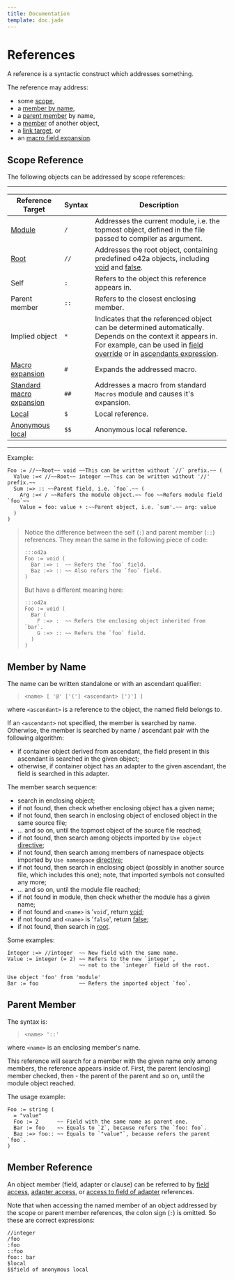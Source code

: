 ```yaml
---
title: Documentation
template: doc.jade
---
```


References
==========
<!--
Copyright (C) 2010-2013 Ruslan Lopatin.
Permission is granted to copy, distribute and/or modify this document
under the terms of the GNU Free Documentation License, Version 1.3
or any later version published by the Free Software Foundation;
with no Invariant Sections, no Front-Cover Texts, and no Back-Cover Texts.
A copy of the license is included in the section entitled "GNU
Free Documentation License".
-->

A reference is a syntactic construct which addresses something.

The reference may address:

* some [scope](#scope_reference),
* a [member by name](#member_by_name),
* a [parent member](#parent_member) by name,
* a [member](#member_reference) of another object,
* a [link target](../core/links.html#link_dereferencing), or
* an [macro field expansion](../core/macros.html#macro_field_expansion).


Scope Reference
---------------

The following objects can be addressed by scope references:

---------------------

| Reference Target             | Syntax | Description
|------------------------------|--------|-------------
| [Module][]                   | `/`    | Addresses the current module, i.e. the topmost object, defined in the file passed to compiler as argument.
| [Root][]                     | `//`   | Addresses the root object, containing predefined o42a objects, including [void][] and [false][].
| Self                         | `:`    | Refers to the object this reference appears in.
| Parent member                | `::`   | Refers to the closest enclosing member.
| Implied object               | `*`    | Indicates that the referenced object can be determined automatically. Depends on the context it appears in. For example, can be used in [field override][] or in [ascendants expression][].
| [Macro expansion][]          | `#`    | Expands the addressed macro.
| [Standard macro expansion][] | `##`   | Addresses a macro from standard `Macros` module and causes it's expansion.
| [Local][]                    | `$`    | Local reference.
| [Anonymous local][]          | `$$`   | Anonymous local reference.

[Module]:                   ../core/index.html#module
[Root]:                     ../core/index.html#root
[void]:                     ../core/index.html#void
[false]:                    ../core/index.html#false
[field override]:           ../objects/propagation.html#implied_scope_usage
[ascendants expression]:    ../objects/samples.html#implied_scope_usage
[Macro expansion]:          ../core/macros.html#macro_expansion
[Standard macro expansion]: ../core/macros.html#standard_macro_expansion
[Local]:                    ../sentences/locals.html#accessing_locals
[Anonymous local]:          ../sentences/locals.html#anonymous_local

---------------------

Example:
```o42a
Foo := //~~Root~~ void ~~This can be written without `//` prefix.~~ (
  Value :=< //~~Root~~ integer ~~This can be written without '//' prefix.~~
  Sum :=> :: ~~Parent field, i.e. `foo`.~~ (
    Arg :=< / ~~Refers the module object.~~ foo ~~Refers module field `foo`~~
    Value = foo: value + :~~Parent object, i.e. `sum'.~~ arg: value
  )
)
```

> Notice the difference between the self (`:`) and parent member (`::`)
> references. They mean the same in the following piece of code:
>
>     :::o42a
>     Foo := void (
>       Bar :=> :  ~~ Refers the `foo` field.
>       Baz :=> :: ~~ Also refers the `foo` field.
>     )
>
> But have a different meaning here:
>
>     :::o42a
>     Foo := void (
>       Bar (
>         F :=> :  ~~ Refers the enclosing object inherited from `bar`.
>         G :=> :: ~~ Refers the `foo` field.
>       )
>     )


Member by Name
--------------

The name can be written standalone or with an ascendant qualifier:

> `<name> [ '@' ['('] <ascendant> [')'] ]`

where `<ascendant>` is a reference to the object, the named field belongs to.

If an `<ascendant>` not specified, the member is searched by name. Otherwise,
the member is searched by name / ascendant pair with the following algorithm:

* if container object derived from ascendant, the field present in this
  ascendant is searched in the given object;
* otherwise, if container object has an adapter to the given ascendant, the
  field is searched in this adapter.

The member search sequence:

* search in enclosing object;
* if not found, then check whether enclosing object has a given name;
* if not found, then search in enclosing object of enclosed object in the same
  source file;
* ... and so on, until the topmost object of the source file reached;
* if not found, then search among objects imported by `Use object`
  [directive](/docs/core/index.html#directives);
* if not found, then search among members of namespace objects imported by
  `Use namespace` [directive](/docs/core/index.html#directives);
* if not found, then search in enclosing object (possibly in another source
  file, which includes this one); note, that imported symbols not consulted
  any more;
* ... and so on, until the module file reached;
* if not found in module, then check whether the module has a given name;
* if not found and `<name>` is '`void`', return [void][];
* if not found and `<name>` is '`false`', return [false][];
* if not found, then search in [root][].

Some examples:
```o42a
Integer :=> //integer  ~~ New field with the same name.
Value := integer (= 2) ~~ Refers to the new `integer`,
                       ~~ not to the `integer` field of the root.
```

```o42a
Use object 'foo' from 'module'
Bar := foo             ~~ Refers the imported object `foo`.
```

Parent Member
-------------

The syntax is:

> `<name> '::'`

where `<name>` is an enclosing member's name.

This reference will search for a member with the given name only among members,
the reference appears inside of. First, the parent (enclosing) member checked,
then - the parent of the parent and so on, until the module object reached.

The usage example:
```o42a
Foo := string (
  = "value"
  Foo := 2      ~~ Field with the same name as parent one.
  Bar := foo    ~~ Equals to `2`, because refers the `foo: foo`.
  Baz :=> foo:: ~~ Equals to `"value"`, because refers the parent `foo`.
)
```

Member Reference
----------------

An object member (field, adapter or clause) can be referred to by
[field access](../objects/fields.html#field_access),
[adapter access](../objects/adapters.html#adapter_access),
or [access to field of adapter](../objects/adapters.html#access_to_the_field_of_adapter)
references.

Note that when accessing the named member of an object addressed by the scope
or parent member references, the colon sign (`:`) is omitted. So these are
correct expressions:
```o42a
//integer
/foo
:foo
::foo
foo:: bar
$local
$$field of anonymous local
```
